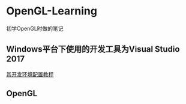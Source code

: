 # OpenGL-Learning
初学OpenGL时做的笔记
## Windows平台下使用的开发工具为Visual Studio 2017
<a href="https://blog.csdn.net/qq_45465526/article/details/105776967">其开发环境配置教程</a>

## OpenGL
